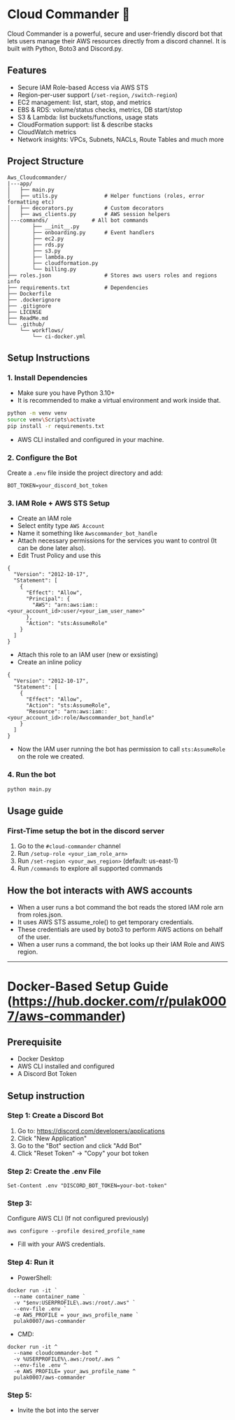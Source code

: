 # Cloud Commander 🤖

Cloud Commander is a powerful, secure and user-friendly discord bot that lets users manage their AWS resources directly from a discord channel. It is built with Python, Boto3 and Discord.py.

## Features

- Secure IAM Role-based Access via AWS STS
- Region-per-user support (`/set-region`, `/switch-region`)
- EC2 management: list, start, stop, and metrics
- EBS & RDS: volume/status checks, metrics, DB start/stop
- S3 & Lambda: list buckets/functions, usage stats
- CloudFormation support: list & describe stacks
- CloudWatch metrics
- Network insights: VPCs, Subnets, NACLs, Route Tables and much more

## Project Structure

```
Aws_Cloudcommander/
|---app/
│   ├── main.py                
│   ├── utils.py               # Helper functions (roles, error formatting etc)
│   ├── decorators.py          # Custom decorators
│   ├── aws_clients.py         # AWS session helpers
│---commands/              # All bot commands
│       ├── __init__.py
│       ├── onboarding.py      # Event handlers
│       ├── ec2.py
│       ├── rds.py
│       ├── s3.py
│       ├── lambda.py
│       ├── cloudformation.py
│       └── billing.py
├── roles.json                 # Stores aws users roles and regions info
├── requirements.txt           # Dependencies
├── Dockerfile
├── .dockerignore
├── .gitignore
├── LICENSE
├── ReadMe.md
└── .github/
    └── workflows/
        └── ci-docker.yml
```

## Setup Instructions

### 1. Install Dependencies

- Make sure you have Python 3.10+
- It is recommended to make a virtual environment and work inside that.
```bash
python -m venv venv
source venv\Scripts\activate
pip install -r requirements.txt
```
- AWS CLI installed and configured in your machine.

### 2. Configure the Bot

Create a `.env` file inside the project directory and add:

```env
BOT_TOKEN=your_discord_bot_token
```

### 3. IAM Role + AWS STS Setup

- Create an IAM role
- Select entity type `AWS Account`
- Name it something like `Awscommander_bot_handle`
- Attach necessary permissions for the services you want to control (It can be done later also).
- Edit Trust Policy and use this
```
{
  "Version": "2012-10-17",
  "Statement": [
    {
      "Effect": "Allow",
      "Principal": {
        "AWS": "arn:aws:iam::<your_account_id>:user/<your_iam_user_name>"
      },
      "Action": "sts:AssumeRole"
    }
  ]
}
```
- Attach this role to an IAM user (new or exsisting)
- Create an inline policy
```
{
  "Version": "2012-10-17",
  "Statement": [
    {
      "Effect": "Allow",
      "Action": "sts:AssumeRole",
      "Resource": "arn:aws:iam::<your_account_id>:role/Awscommander_bot_handle"
    }
  ]
}
```
- Now the IAM user running the bot has permission to call `sts:AssumeRole` on the role we created.


### 4. Run the bot

```bash
python main.py
```

## Usage guide

### First-Time setup the bot in the discord server

1. Go to the `#cloud-commander` channel
2. Run `/setup-role <your_iam_role_arn>`
3. Run `/set-region <your_aws_region>` (default: us-east-1)
4. Run `/commands` to explore all supported commands

## How the bot interacts with AWS accounts
- When a user runs a bot command the bot reads the stored IAM role arn from roles.json.
- It uses AWS STS assume_role() to get temporary credentials.
- These credentials are used by boto3 to perform AWS actions on behalf of the user.
- When a user runs a command, the bot looks up their IAM Role and AWS region.

--------------------------------------------------------------------------------------------------------------------------------

# Docker-Based Setup Guide (https://hub.docker.com/r/pulak0007/aws-commander)
## Prerequisite

-	Docker Desktop
- AWS CLI installed and configured
-	A Discord Bot Token 

## Setup instruction
### Step 1: Create a Discord Bot

1. Go to: https://discord.com/developers/applications
2. Click "New Application"
3. Go to the "Bot" section and click "Add Bot"
4. Click "Reset Token" → "Copy" your bot token

### Step 2: Create the .env File

``Set-Content .env "DISCORD_BOT_TOKEN=your-bot-token"``

### Step 3: 
Configure AWS CLI (If not configured previously)

`aws configure --profile desired_profile_name`
- Fill with your AWS credentials.

### Step 4: Run it
- PowerShell:
```
docker run -it `
  --name container_name `
  -v "$env:USERPROFILE\.aws:/root/.aws" `
  --env-file .env `
  -e AWS_PROFILE = your_aws_profile_name `
  pulak0007/aws-commander
```

- CMD:
```
docker run -it ^
  --name cloudcommander-bot ^
  -v %USERPROFILE%\.aws:/root/.aws ^
  --env-file .env ^
  -e AWS_PROFILE= your_aws_profile_name ^
  pulak0007/aws-commander
```

### Step 5:
- Invite the bot into the server
